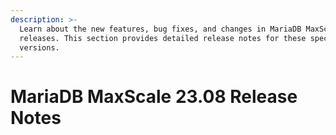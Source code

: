 ```yaml
---
description: >-
  Learn about the new features, bug fixes, and changes in MariaDB MaxScale 23.08
  releases. This section provides detailed release notes for these specific
  versions.
---
```


# MariaDB MaxScale 23.08 Release Notes


